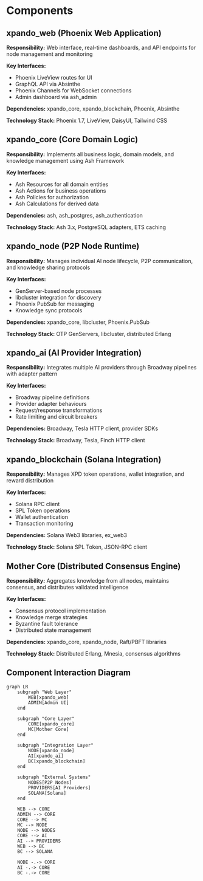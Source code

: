 # Components

## xpando_web (Phoenix Web Application)

**Responsibility:** Web interface, real-time dashboards, and API endpoints for node management and monitoring

**Key Interfaces:**
- Phoenix LiveView routes for UI
- GraphQL API via Absinthe
- Phoenix Channels for WebSocket connections
- Admin dashboard via ash_admin

**Dependencies:** xpando_core, xpando_blockchain, Phoenix, Absinthe

**Technology Stack:** Phoenix 1.7, LiveView, DaisyUI, Tailwind CSS

## xpando_core (Core Domain Logic)

**Responsibility:** Implements all business logic, domain models, and knowledge management using Ash Framework

**Key Interfaces:**
- Ash Resources for all domain entities
- Ash Actions for business operations
- Ash Policies for authorization
- Ash Calculations for derived data

**Dependencies:** ash, ash_postgres, ash_authentication

**Technology Stack:** Ash 3.x, PostgreSQL adapters, ETS caching

## xpando_node (P2P Node Runtime)

**Responsibility:** Manages individual AI node lifecycle, P2P communication, and knowledge sharing protocols

**Key Interfaces:**
- GenServer-based node processes
- libcluster integration for discovery
- Phoenix PubSub for messaging
- Knowledge sync protocols

**Dependencies:** xpando_core, libcluster, Phoenix.PubSub

**Technology Stack:** OTP GenServers, libcluster, distributed Erlang

## xpando_ai (AI Provider Integration)

**Responsibility:** Integrates multiple AI providers through Broadway pipelines with adapter pattern

**Key Interfaces:**
- Broadway pipeline definitions
- Provider adapter behaviours
- Request/response transformations
- Rate limiting and circuit breakers

**Dependencies:** Broadway, Tesla HTTP client, provider SDKs

**Technology Stack:** Broadway, Tesla, Finch HTTP client

## xpando_blockchain (Solana Integration)

**Responsibility:** Manages XPD token operations, wallet integration, and reward distribution

**Key Interfaces:**
- Solana RPC client
- SPL Token operations
- Wallet authentication
- Transaction monitoring

**Dependencies:** Solana Web3 libraries, ex_web3

**Technology Stack:** Solana SPL Token, JSON-RPC client

## Mother Core (Distributed Consensus Engine)

**Responsibility:** Aggregates knowledge from all nodes, maintains consensus, and distributes validated intelligence

**Key Interfaces:**
- Consensus protocol implementation
- Knowledge merge strategies
- Byzantine fault tolerance
- Distributed state management

**Dependencies:** xpando_core, xpando_node, Raft/PBFT libraries

**Technology Stack:** Distributed Erlang, Mnesia, consensus algorithms

## Component Interaction Diagram

```mermaid
graph LR
    subgraph "Web Layer"
        WEB[xpando_web]
        ADMIN[Admin UI]
    end
    
    subgraph "Core Layer"
        CORE[xpando_core]
        MC[Mother Core]
    end
    
    subgraph "Integration Layer"
        NODE[xpando_node]
        AI[xpando_ai]
        BC[xpando_blockchain]
    end
    
    subgraph "External Systems"
        NODES[P2P Nodes]
        PROVIDERS[AI Providers]
        SOLANA[Solana]
    end
    
    WEB --> CORE
    ADMIN --> CORE
    CORE --> MC
    MC --> NODE
    NODE --> NODES
    CORE --> AI
    AI --> PROVIDERS
    WEB --> BC
    BC --> SOLANA
    
    NODE -.-> CORE
    AI -.-> CORE
    BC -.-> CORE
```